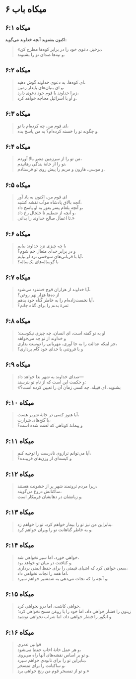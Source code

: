 # میکاه باب ۶

## میکاه ۶:۱

اکنون بشنوید آنچه خداوند می‌گوید:

> «برخیز، دعوی خود را در برابر کوه‌ها مطرح کن،  
> و تپه‌ها صدای تو را بشنوند.

## میکاه ۶:۲

> ای کوه‌ها، به دعوی خداوند گوش دهید،  
> و ای بنیان‌های پایدار زمین،  
> زیرا خداوند با قوم خود دعوی دارد،  
> و او با اسرائیل محاجه خواهد کرد.

## میکاه ۶:۳

> ای قوم من، چه کرده‌ام با تو،  
> و چگونه تو را خسته کرده‌ام؟ به من پاسخ بده.

## میکاه ۶:۴

> من تو را از سرزمین مصر بالا آوردم،  
> تو را از خانهٔ بندگی رهانیدم،  
> و موسی، هارون و مریم را پیش روی تو فرستادم.

## میکاه ۶:۵

> ای قوم من، اکنون به یاد آور  
> آنچه بالاق پادشاه موآب نقشه کشید،  
> و آنچه بلعام پسر بعور به او پاسخ داد،  
> و آنچه از شطیم تا جلجال رخ داد،  
> تا اعمال صالح خداوند را بدانی.»

## میکاه ۶:۶

> با چه چیزی نزد خداوند بیایم  
> و در برابر خدای متعال خم شوم؟  
> آیا با قربانی‌های سوختنی نزد او بیایم،  
> با گوساله‌های یک‌ساله؟

## میکاه ۶:۷

> آیا خداوند از هزاران قوچ خشنود می‌شود،  
> از ده‌ها هزار نهر روغن؟  
> آیا نخست‌زاده‌ام را به خاطر گناه خود بدهم،  
> ثمرهٔ بدنم را برای گناه جانم؟

## میکاه ۶:۸

> او به تو گفته است، ای انسان، چه چیزی نیکوست؛  
> و خداوند از تو چه می‌خواهد  
> جز اینکه عدالت را به جا آوری، مهربانی را دوست بداری،  
> و با فروتنی با خدای خود گام برداری؟

## میکاه ۶:۹

> صدای خداوند به شهر ندا خواهد داد—  
> و حکمت این است که از نام تو بترسند:  
> «بشنوید، ای قبیله. چه کسی زمان آن را تعیین کرده است؟

## میکاه ۶:۱۰

> آیا هنوز کسی در خانهٔ شریر هست،  
> با گنج‌های شرارت،  
> و پیمانهٔ کوتاهی که لعنت شده است؟

## میکاه ۶:۱۱

> آیا می‌توانم ترازوی نادرست را توجیه کنم،  
> و کیسه‌ای از وزن‌های فریبنده؟

## میکاه ۶:۱۲

> زیرا مردم ثروتمند شهر پر از خشونت هستند،  
> ساکنانش دروغ می‌گویند،  
> و زبانشان در دهانشان فریبکار است.

## میکاه ۶:۱۳

> بنابراین من نیز تو را بیمار خواهم کرد، تو را خواهم زد،  
> و به خاطر گناهانت تو را ویران خواهم کرد.

## میکاه ۶:۱۴

> خواهی خورد، اما سیر نخواهی شد،  
> و کثافتت در میان تو خواهد بود.  
> سعی خواهی کرد که اشیای قیمتی را برای حفظ ایمنی برداری،  
> اما همه را نجات نخواهی داد،  
> و آنچه را که نجات می‌دهی به شمشیر خواهم سپرد.

## میکاه ۶:۱۵

> خواهی کاشت، اما درو نخواهی کرد.  
> زیتون را فشار خواهی داد، اما خود را با روغن مسح نخواهی کرد؛  
> و انگور را فشار خواهی داد، اما شراب نخواهی نوشید.

## میکاه ۶:۱۶

> قوانین عمری  
> و هر عمل خانهٔ اخاب حفظ می‌شود،  
> و تو بر اساس نقشه‌های آنها راه می‌روی.  
> بنابراین تو را برای نابودی خواهم سپرد،  
> و ساکنانت را برای تمسخر،  
> و تو از تمسخر قوم من رنج خواهی برد.»

